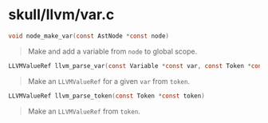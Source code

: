 # skull/llvm/var.c

```c
void node_make_var(const AstNode *const node)
```

> Make and add a variable from `node` to global scope.

```c
LLVMValueRef llvm_parse_var(const Variable *const var, const Token *const token)
```

> Make an `LLVMValueRef` for a given `var` from `token`.

```c
LLVMValueRef llvm_parse_token(const Token *const token)
```

> Make an `LLVMValueRef` from `token`.

